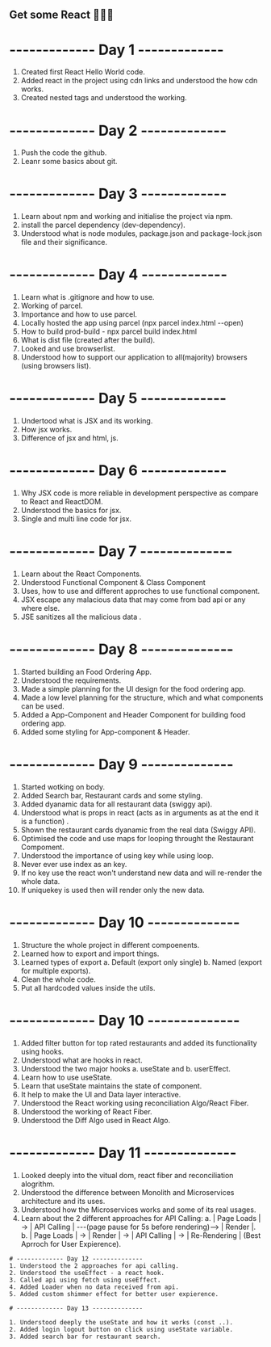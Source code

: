 ## Get some React 🚀👩‍🚀

# ------------- Day 1 -------------
 1. Created first React Hello World code.
 2. Added react in the project using cdn links and understood the how cdn works.
 3. Created nested tags and understood the working.

# ------------- Day 2 -------------
 1. Push the code the github.
 2. Leanr some basics about git.

# ------------- Day 3 -------------
 1. Learn about npm and working and initialise the project via npm.
 2. install the parcel dependency (dev-dependency).
 3. Understood what is node modules,  package.json and package-lock.json file and their significance.

# ------------- Day 4 -------------
 1. Learn what is .gitignore and how to use.
 2. Working of parcel.
 3. Importance and how to use parcel.
 4. Locally hosted the app using parcel (npx parcel index.html --open)
 5. How to build prod-build - npx parcel build index.html
 6. What is dist file (created after the build).
 7. Looked and use browserlist. 
 8. Understood how to support our application to all(majority) browsers (using browsers list).


 # ------------- Day 5 -------------
 1. Undertood what is JSX and its working.
 2. How jsx works.
 3. Difference of jsx and html, js.

 # ------------- Day 6 -------------
 1. Why JSX code is more reliable in development perspective as compare to React and ReactDOM.
 2. Understood the basics for jsx.
 3. Single and multi line code for jsx.

  # ------------- Day 7 --------------
  1. Learn about the React Components.
  2. Understood Functional Component & Class Component
  3. Uses, how to use and different approches to use functional component.
  4. JSX escape any malacious data that may come from bad api or any where else.
  5. JSE sanitizes all the malicious data .

  # ------------- Day 8 --------------
  1. Started building an Food Ordering App.
  2. Understood the requirements.
  3. Made a simple planning for the UI design for the food ordering app.
  4. Made a low level planning for the structure, which and what components can be used.
  5. Added a App-Component and Header Component for building food ordering app.
  6. Added some styling for App-component & Header.

  # ------------- Day 9 --------------
  1. Started wotking on body.
  2. Added Search bar, Restaurant cards and some styling.
  3. Added dyanamic data for all restaurant data (swiggy api).
  4. Understood what is props in react (acts as in arguments as at the end it is a function) .
  5. Shown the restaurant cards dyanamic from the real data (Swiggy API).
  6. Optimised the code and use maps for looping throught the Restaurant Compoment.
  7. Understood the importance of using key while using loop.
  8. Never ever use index as an key.
  9. If no key use the react won't understand new data and will re-render the whole data.
  10. If uniquekey is used then will render only the new data.

   # ------------- Day 10 --------------
   1. Structure the whole project in different compoenents.
   2. Learned how to export and import things.
   3. Learned types of export a. Default (export only single) b. Named (export for multiple exports).
   4. Clean the whole code.
   5. Put all hardcoded values inside the utils.
   
   # ------------- Day 10 --------------
   1. Added filter button for top rated restaurants and added its functionality using hooks.
   2. Understood what are hooks in react.
   3. Understood the two major hooks a. useState and b. userEffect.
   4. Learn how to use useState.
   4. Learn that useState maintains the state of component.
   5. It help to make the UI and Data layer interactive.
   6. Understood the React working using reconciliation Algo/React Fiber.
   7. Understood the working of React Fiber.
   8. Understood the Diff Algo used in React Algo.

   # ------------- Day 11 --------------
   1. Looked deeply into the vitual dom, react fiber and reconciliation alogrithm.
   2. Understood the difference between Monolith and Microservices architecture and its uses.
   3. Understood how the Microservices works and some of its real usages.
   4. Learn about the 2 different approaches for API Calling:
        a. | Page Loads | -> | API Calling | ---(page pause for 5s before rendering)--> | Render |.
        b. | Page Loads | -> | Render | -> | API Calling | -> | Re-Rendering |  (Best Aprroch for User Expierence).

    # ------------- Day 12 --------------
    1. Understood the 2 approaches for api calling.
    2. Understood the useEffect - a react hook.
    3. Called api using fetch using useEffect.
    4. Added Loader when no data received from api.
    5. Added custom shimmer effect for better user expierence.

    # ------------- Day 13 --------------

    1. Understood deeply the useState and how it works (const ..).
    2. Added login logout button on click using useState variable.
    3. Added search bar for restaurant search.
